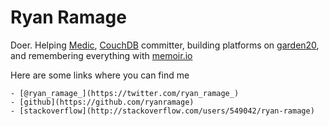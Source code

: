 Ryan Ramage
===========

Doer. Helping [Medic](http://medicmobile.org/), [CouchDB](http://couchdb.apache.org/) committer, building platforms on [garden20](http://garden20.com), and remembering everything with [memoir.io](http://www.eckoit.com/)

Here are some links where you can find me

    - [@ryan_ramage_](https://twitter.com/ryan_ramage_)
    - [github](https://github.com/ryanramage)
    - [stackoverflow](http://stackoverflow.com/users/549042/ryan-ramage)

